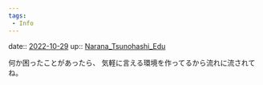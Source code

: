 ```yaml
---
tags:
 - Info
---
```


date:: [2022-10-29](Daily_Note/2022-10-29.md)
up:: [Narana_Tsunohashi_Edu](Bar/Novel/Nacaria/Narana_Tsunohashi_Edu.md)

何か困ったことがあったら、
気軽に言える環境を作ってるから流れに流されてね。